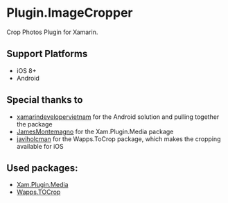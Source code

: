 # Plugin.ImageCropper
Crop Photos Plugin for Xamarin.

## Support Platforms
* iOS 8+
* Android

## Special thanks to 
* [xamarindevelopervietnam](https://github.com/xamarindevelopervietnam) for the Android solution and pulling together the package
* [JamesMontemagno](https://www.nuget.org/profiles/JamesMontemagno) for the Xam.Plugin.Media package 
* [javiholcman](https://github.com/javiholcman) for the Wapps.ToCrop package, which makes the cropping available for iOS

## Used packages:
* [Xam.Plugin.Media](https://www.nuget.org/packages/Xam.Plugin.Media)
* [Wapps.TOCrop](https://www.nuget.org/packages/Wapps.TOCrop/)
